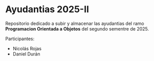 <h1>Ayudantias 2025-II</h1>

<p>Repositorio dedicado a subir y almacenar las ayudantias del ramo <b>Programacion Orientada a Objetos</b> del segundo sementre de 2025.</p>

Participantes:
<ul>
    <li>Nicolás Rojas</li>
    <li>Daniel Durán</li>
</ul>